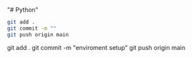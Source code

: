 "# Python" 

```bash
git add .
git commit -m ""
git push origin main
```  

git add .
git commit -m "enviroment setup"
git push origin main
